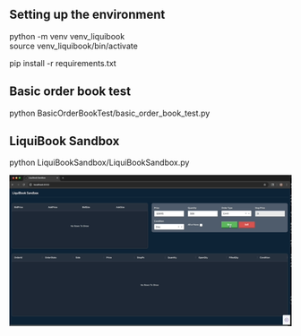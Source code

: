 
Setting up the environment
--------------------------
python -m venv venv_liquibook  
source venv_liquibook/bin/activate  

pip install -r requirements.txt  

Basic order book test
---------------------
python BasicOrderBookTest/basic_order_book_test.py  

LiquiBook Sandbox
-----------------
python LiquiBookSandbox/LiquiBookSandbox.py  

![LiquiBook Sandbox Demo](liquibook_demo.gif)
